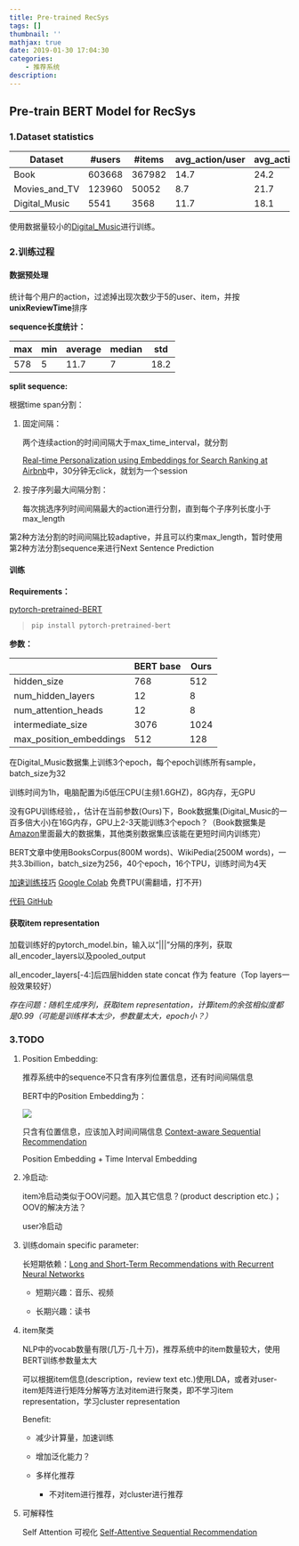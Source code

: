 ```yaml
---
title: Pre-trained RecSys
tags: []
thumbnail: ''
mathjax: true
date: 2019-01-30 17:04:30
categories:
	- 推荐系统
description:
---
```


## Pre-train BERT Model for RecSys

### 1.Dataset statistics

| Dataset       | #users | #items | avg_action/user | avg_action/item | #action |
| ------------- | ------ | ------ | --------------- | --------------- | ------- |
| Book          | 603668 | 367982 | 14.7            | 24.2            | 8898041 |
| Movies_and_TV | 123960 | 50052  | 8.7             | 21.7            | 1084572 |
| Digital_Music | 5541   | 3568   | 11.7            | 18.1            | 64706   |

使用数据量较小的[Digital_Music](http://snap.stanford.edu/data/amazon/productGraph/categoryFiles/reviews_Digital_Music_5.json.gz)进行训练。

### 2.训练过程

#### 数据预处理

统计每个用户的action，过滤掉出现次数少于5的user、item，并按**unixReviewTime**排序

**sequence长度统计：**

| max  | min  | average | median | std  |
| ---- | ---- | ------- | ------ | ---- |
| 578  | 5    | 11.7    | 7      | 18.2 |

**split sequence:**

根据time span分割：

1. 固定间隔：

   两个连续action的时间间隔大于max_time_interval，就分割

   [Real-time Personalization using Embeddings for Search Ranking at Airbnb](https://www.kdd.org/kdd2018/accepted-papers/view/real-time-personalization-using-embeddings-for-search-ranking-at-airbnb)中，30分钟无click，就划为一个session

2. 按子序列最大间隔分割：

   每次挑选序列时间间隔最大的action进行分割，直到每个子序列长度小于max_length

第2种方法分割的时间间隔比较adaptive，并且可以约束max_length，暂时使用第2种方法分割sequence来进行Next Sentence Prediction

#### 训练

**Requirements：**

[pytorch-pretrained-BERT](https://github.com/huggingface/pytorch-pretrained-BERT)

> ```powershell
> pip install pytorch-pretrained-bert
> ```

**参数：**

|                         | BERT base | Ours |
| ----------------------- | --------- | ---- |
| hidden_size             | 768       | 512  |
| num_hidden_layers       | 12        | 8    |
| num_attention_heads     | 12        | 8    |
| intermediate_size       | 3076      | 1024 |
| max_position_embeddings | 512       | 128  |

在Digital_Music数据集上训练3个epoch，每个epoch训练所有sample，batch_size为32

训练时间为1h，电脑配置为i5低压CPU(主频1.6GHZ)，8G内存，无GPU

没有GPU训练经验，，估计在当前参数(Ours)下，Book数据集(Digital_Music的一百多倍大小)在16G内存，GPU上2-3天能训练3个epoch？（Book数据集是[Amazon](http://jmcauley.ucsd.edu/data/amazon/index.html)里面最大的数据集，其他类别数据集应该能在更短时间内训练完）

BERT文章中使用BooksCorpus(800M words)、WikiPedia(2500M words)，一共3.3billion，batch_size为256，40个epoch，16个TPU，训练时间为4天

[加速训练技巧](https://github.com/huggingface/pytorch-pretrained-BERT#Training-large-models-introduction,-tools-and-examples)  [Google Colab](https://colab.research.google.com/notebooks/tpu.ipynb) 免费TPU(需翻墙，打不开)

[代码 GitHub](https://github.com/xmzzyo/BERT4RS)

#### 获取item representation

加载训练好的pytorch_model.bin，输入以“|||”分隔的序列，获取all_encoder_layers以及pooled_output

all_encoder_layers[-4:]后四层hidden state concat 作为 feature（Top layers一般效果较好）

*存在问题：随机生成序列，获取item representation，计算item的余弦相似度都是0.99（可能是训练样本太少，参数量太大，epoch小？）*

### 3.TODO

1. Position Embedding:

   推荐系统中的sequence不只含有序列位置信息，还有时间间隔信息

   BERT中的Position Embedding为：

   ![](https://cdn.jsdelivr.net/gh/xmzzyo/Blog@master/source/_posts/https://cdn.jsdelivr.net/gh/xmzzyo/Blog@master/source/_posts/https://cdn.jsdelivr.net/gh/xmzzyo/Blog@master/source/_posts/Pre-trained-RecSys/20190130221850.png)

   只含有位置信息，应该加入时间间隔信息 [Context-aware Sequential Recommendation](https://arxiv.org/abs/1609.05787)

   Position Embedding + Time Interval Embedding 

2. 冷启动:

   item冷启动类似于OOV问题。加入其它信息？(product description etc.)；OOV的解决方法？

   user冷启动

3. 训练domain specific parameter:

   长短期依赖：[Long and Short-Term Recommendations with Recurrent Neural Networks](http://iridia.ulb.ac.be/~rdevooght/papers/UMAP__Long_and_short_term_with_RNN.pdf)

   - 短期兴趣：音乐、视频

   - 长期兴趣：读书

4. item聚类

   NLP中的vocab数量有限(几万-几十万)，推荐系统中的item数量较大，使用BERT训练参数量太大

   可以根据item信息(description，review text etc.)使用LDA，或者对user-item矩阵进行矩阵分解等方法对item进行聚类，即不学习item representation，学习cluster representation

   Benefit:

   - 减少计算量，加速训练

   - 增加泛化能力？

   - 多样化推荐
     - 不对item进行推荐，对cluster进行推荐

5. 可解释性

   Self Attention 可视化 [Self-Attentive Sequential Recommendation](https://cseweb.ucsd.edu/~jmcauley/pdfs/icdm18.pdf)



